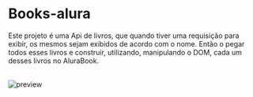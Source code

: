 # Books-alura
Este projeto é uma Api de livros, que quando tiver uma requisição para exibir, os mesmos sejam exibidos de acordo com o nome. Então o pegar todos esses livros e construir, utilizando, manipulando o DOM, cada um desses livros no AluraBook.
<br>
<br>

![preview](/imagens/preview.png)